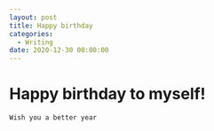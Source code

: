 ```yaml
---
layout: post
title: Happy birthday
categories:
  - Writing
date: 2020-12-30 00:00:00
---
```


# Happy birthday to myself\!

`Wish you a better year`

